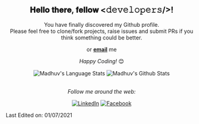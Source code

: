 <div align="center">
<h2> 𝐇𝐞𝐥𝐥𝐨 𝐭𝐡𝐞𝐫𝐞, 𝐟𝐞𝐥𝐥𝐨𝐰 <𝚍𝚎𝚟𝚎𝚕𝚘𝚙𝚎𝚛𝚜/>!</h2>
</div>

<div align="center">

You have finally discovered my Github profile. <br>
Please feel free to clone/fork projects, raise issues and submit PRs if you think something could be better. <br>
<!---
 <a href="https://github.com/madhuv-sharma/issues/new"><b>here</b></a><br>
-->
or <a href="mailto:madhuvsharma1234@gmail.com"><b>email</b></a> me

<i>Happy Coding!</i> 😊

<img align="center" src="https://github-readme-stats.vercel.app/api/top-langs/?username=madhuv-sharma" alt="Madhuv's Language Stats">
<img align="center" src="https://github-readme-stats.vercel.app/api?username=madhuv-sharma" alt="Madhuv's Github Stats">

<!---
<img align="center" src="https://github-readme-stats.vercel.app/api/top-langs/?username=madhuv-sharma&count_private=true&show_icons=true&title_color=7A7ADB&icon_color=2234AE&text_color=D3D3D3&bg_color=0,000000,130F40" alt="Madhuv's Language Stats">
<img align="center" src="https://github-readme-stats.vercel.app/api?username=madhuv-sharma&include_all_commits=true&count_private=true&show_icons=true&line_height=20&title_color=7A7ADB&icon_color=2234AE&text_color=D3D3D3&bg_color=0,000000,130F40" alt="Madhuv's Github Stats">
-->

<br>
<br>

<i>Follow me around the web:</i><br>

  <!-- <a target="_blank" href="https://www.linkedin.com/in/madhuv-sharma-19072a204//">🇱​🇮​🇳​🇰​🇪​🇩​🇮​🇳​</a> ●
  <a target="_blank" href="https://www.facebook.com/madhuv.sharma.1">🇫​🇦​🇨​🇪​🇧​🇴​🇴​🇰​</a> ●-->

<a href="https://www.linkedin.com/in/madhuv-sharma-19072a204" target="_blank"><img src="https://img.shields.io/badge/LinkedIn-%230077B5.svg?&style=flat-square&logo=linkedin&logoColor=white" alt="LinkedIn"></a>
<a href="https://www.facebook.com/madhuv.sharma.1" target="_blank"><img src="https://img.shields.io/badge/Facebook-%231877F2.svg?&style=flat-square&logo=facebook&logoColor=white" alt="Facebook"></a>
<!--
<a href="https://twitter.com/madhuv_sharma" target="_blank"><img src="https://img.shields.io/twitter/url?style=social" alt="Twitter"></a>
-->
  
</div>

Last Edited on: 01/07/2021

<!--
**madhuv-sharma/madhuv-sharma** is a ✨ _special_ ✨ repository because its `README.md` (this file) appears on your GitHub profile.

Here are some ideas to get you started:

- 🔭 I’m currently working on ...
- 🌱 I’m currently learning ...
- 👯 I’m looking to collaborate on ...
- 🤔 I’m looking for help with ...
- 💬 Ask me about ...
- 📫 How to reach me: ...
- 😄 Pronouns: ...
- ⚡ Fun fact: ...
-->
